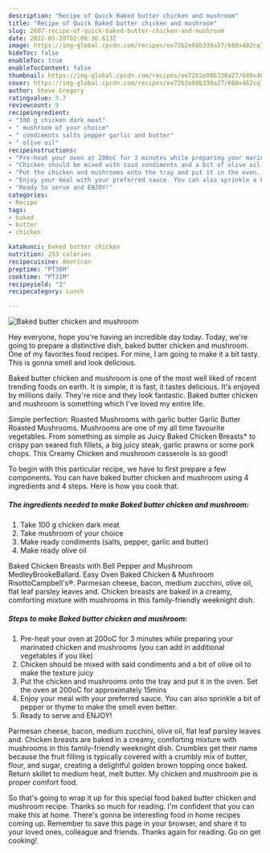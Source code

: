 ```yaml
---
description: "Recipe of Quick Baked butter chicken and mushroom"
title: "Recipe of Quick Baked butter chicken and mushroom"
slug: 2607-recipe-of-quick-baked-butter-chicken-and-mushroom
date: 2022-05-28T02:00:36.613Z
image: https://img-global.cpcdn.com/recipes/ee72b2e08b330a27/680x482cq70/baked-butter-chicken-and-mushroom-recipe-main-photo.jpg
hideToc: false
enableToc: true
enableTocContent: false
thumbnail: https://img-global.cpcdn.com/recipes/ee72b2e08b330a27/680x482cq70/baked-butter-chicken-and-mushroom-recipe-main-photo.jpg
cover: https://img-global.cpcdn.com/recipes/ee72b2e08b330a27/680x482cq70/baked-butter-chicken-and-mushroom-recipe-main-photo.jpg
author: Steve Gregory
ratingvalue: 3.7
reviewcount: 9
recipeingredient:
- "100 g chicken dark meat"
- " mushroom of your choice"
- " condiments salts pepper garlic and butter"
- " olive oil"
recipeinstructions:
- "Pre-heat your oven at 200oC for 3 minutes while preparing your marinated chicken and mushrooms (you can add in additional vegetables if you like)"
- "Chicken should be mixed with said condiments and a bit of olive oil to make the texture juicy"
- "Put the chicken and mushrooms onto the tray and put it in the oven. Set the oven at 200oC for approximately 15mins"
- "Enjoy your meal with your preferred sauce. You can also sprinkle a bit of pepper or thyme to make the smell even better."
- "Ready to serve and ENJOY!"
categories:
- Recipe
tags:
- baked
- butter
- chicken

katakunci: baked butter chicken 
nutrition: 253 calories
recipecuisine: American
preptime: "PT36M"
cooktime: "PT31M"
recipeyield: "3"
recipecategory: Lunch

---
```



![Baked butter chicken and mushroom](https://img-global.cpcdn.com/recipes/ee72b2e08b330a27/680x482cq70/baked-butter-chicken-and-mushroom-recipe-main-photo.jpg)

Hey everyone, hope you're having an incredible day today. Today, we're going to prepare a distinctive dish, baked butter chicken and mushroom. One of my favorites food recipes. For mine, I am going to make it a bit tasty. This is gonna smell and look delicious.

Baked butter chicken and mushroom is one of the most well liked of recent trending foods on earth. It is simple, it is fast, it tastes delicious. It's enjoyed by millions daily. They're nice and they look fantastic. Baked butter chicken and mushroom is something which I've loved my entire life.

Simple perfection: Roasted Mushrooms with garlic butter Garlic Butter Roasted Mushrooms. Mushrooms are one of my all time favourite vegetables. From something as simple as Juicy Baked Chicken Breasts* to crispy pan seared fish fillets, a big juicy steak, garlic prawns or some pork chops. This Creamy Chicken and mushroom casserole is so good!


To begin with this particular recipe, we have to first prepare a few components. You can have baked butter chicken and mushroom using 4 ingredients and 4 steps. Here is how you cook that.

<!--inarticleads1-->

##### The ingredients needed to make Baked butter chicken and mushroom:

1. Take 100 g chicken dark meat
1. Take  mushroom of your choice
1. Make ready  condiments (salts, pepper, garlic and butter)
1. Make ready  olive oil


Baked Chicken Breasts with Bell Pepper and Mushroom MedleyBrookeBallard. Easy Oven Baked Chicken &amp; Mushroom RisottoCampbell&#39;s®. Parmesan cheese, bacon, medium zucchini, olive oil, flat leaf parsley leaves and. Chicken breasts are baked in a creamy, comforting mixture with mushrooms in this family-friendly weeknight dish. 

<!--inarticleads2-->

##### Steps to make Baked butter chicken and mushroom:

1. Pre-heat your oven at 200oC for 3 minutes while preparing your marinated chicken and mushrooms (you can add in additional vegetables if you like)
1. Chicken should be mixed with said condiments and a bit of olive oil to make the texture juicy
1. Put the chicken and mushrooms onto the tray and put it in the oven. Set the oven at 200oC for approximately 15mins
1. Enjoy your meal with your preferred sauce. You can also sprinkle a bit of pepper or thyme to make the smell even better.
1. Ready to serve and ENJOY!

Parmesan cheese, bacon, medium zucchini, olive oil, flat leaf parsley leaves and. Chicken breasts are baked in a creamy, comforting mixture with mushrooms in this family-friendly weeknight dish. Crumbles get their name because the fruit filling is typically covered with a crumbly mix of butter, flour, and sugar, creating a delightful golden brown topping once baked. Return skillet to medium heat, melt butter. My chicken and mushroom pie is proper comfort food. 

So that's going to wrap it up for this special food baked butter chicken and mushroom recipe. Thanks so much for reading. I'm confident that you can make this at home. There's gonna be interesting food in home recipes coming up. Remember to save this page in your browser, and share it to your loved ones, colleague and friends. Thanks again for reading. Go on get cooking!
